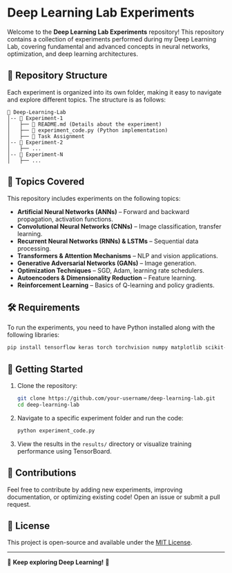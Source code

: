 # Deep Learning Lab Experiments

Welcome to the **Deep Learning Lab Experiments** repository! This repository contains a collection of experiments performed during my Deep Learning Lab, covering fundamental and advanced concepts in neural networks, optimization, and deep learning architectures.

## 📁 Repository Structure
Each experiment is organized into its own folder, making it easy to navigate and explore different topics. The structure is as follows:

```
📂 Deep-Learning-Lab
│-- 📁 Experiment-1
│   ├── 📄 README.md (Details about the experiment)
│   ├── 📄 experiment_code.py (Python implementation)
│   ├── 📄 Task Assignment 
│-- 📁 Experiment-2
│   ├── ...
│-- 📁 Experiment-N
│   ├── ...
```

## 🔬 Topics Covered
This repository includes experiments on the following topics:
- **Artificial Neural Networks (ANNs)** – Forward and backward propagation, activation functions.
- **Convolutional Neural Networks (CNNs)** – Image classification, transfer learning.
- **Recurrent Neural Networks (RNNs) & LSTMs** – Sequential data processing.
- **Transformers & Attention Mechanisms** – NLP and vision applications.
- **Generative Adversarial Networks (GANs)** – Image generation.
- **Optimization Techniques** – SGD, Adam, learning rate schedulers.
- **Autoencoders & Dimensionality Reduction** – Feature learning.
- **Reinforcement Learning** – Basics of Q-learning and policy gradients.

## 🛠️ Requirements
To run the experiments, you need to have Python installed along with the following libraries:

```bash
pip install tensorflow keras torch torchvision numpy matplotlib scikit-learn
```

## 🚀 Getting Started
1. Clone the repository:
   ```bash
   git clone https://github.com/your-username/deep-learning-lab.git
   cd deep-learning-lab
   ```
2. Navigate to a specific experiment folder and run the code:
   ```bash
   python experiment_code.py
   ```
3. View the results in the `results/` directory or visualize training performance using TensorBoard.

## 📌 Contributions
Feel free to contribute by adding new experiments, improving documentation, or optimizing existing code! Open an issue or submit a pull request.

## 📄 License
This project is open-source and available under the [MIT License](LICENSE).

---

🤖 **Keep exploring Deep Learning!** 🚀



